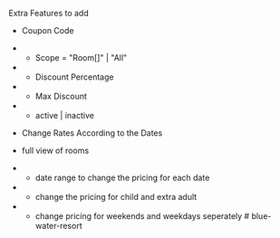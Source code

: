 Extra Features to add

- Coupon Code
 - - Scope = "Room[]" | "All"
 - - Discount Percentage
 - - Max Discount
 - - active | inactive

- Change Rates According to the Dates
 - full view of rooms
 - - date range to change the pricing for each date
 - - change the pricing for child and extra adult
 - - change pricing for weekends and weekdays seperately #   b l u e - w a t e r - r e s o r t  
 
